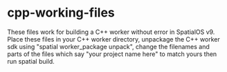 # cpp-working-files

These files work for building a C++ worker without error in SpatialOS v9. Place these files in your C++ worker directory, unpackage the C++ worker sdk using "spatial worker_package unpack", change the filenames and parts of the files which say "your project name here" to match yours then run spatial build.

